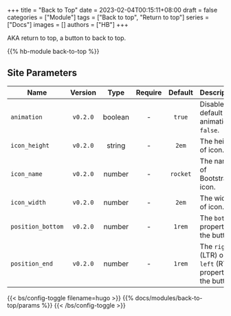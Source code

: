 +++
title = "Back to Top"
date = 2023-02-04T00:15:11+08:00
draft = false
categories = ["Module"]
tags = ["Back to top", "Return to top"]
series = ["Docs"]
images = []
authors = ["HB"]
+++

AKA return to top, a button to back to top.

<!--more-->

{{% hb-module back-to-top %}}

## Site Parameters

| Name              | Version  |  Type   | Require | Default  | Description                                               |
| ----------------- | :------: | :-----: | :-----: | :------: | --------------------------------------------------------- |
| `animation`       | `v0.2.0` | boolean |    -    |  `true`  | Disable the default animation if `false`.                 |
| `icon_height`     | `v0.2.0` | string  |    -    |  `2em`   | The height of icon.                                       |
| `icon_name`       | `v0.2.0` | number  |    -    | `rocket` | The name of Bootstrap icon.                               |
| `icon_width`      | `v0.2.0` | number  |    -    |  `2em`   | The width of icon.                                        |
| `position_bottom` | `v0.2.0` | number  |    -    |  `1rem`  | The `bottom` property of the button.                      |
| `position_end`    | `v0.2.0` | number  |    -    |  `1rem`  | The `right` (LTR) or `left` (RTL) property of the button. |

{{< bs/config-toggle filename=hugo >}}
{{% docs/modules/back-to-top/params %}}
{{< /bs/config-toggle >}}
